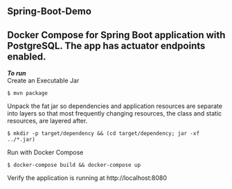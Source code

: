 ## Spring-Boot-Demo </br>
Docker Compose for Spring Boot application with PostgreSQL. The app has actuator endpoints enabled. <br/>
---
***To run<br/>***
Create an Executable Jar<br/>
```shell
$ mvn package
```

Unpack the fat jar so dependencies and application resources are separate into layers so that most frequently changing resources, the class and static resources, are layered after.
```shell
$ mkdir -p target/dependency && (cd target/dependency; jar -xf ../*.jar)
```
Run with Docker Compose
```shell
$ docker-compose build && docker-compose up
```
Verify the application is running at http://localhost:8080

